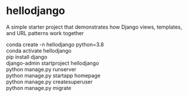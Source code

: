 # hellodjango
A simple starter project that demonstrates how Django views, templates, and URL patterns work together

conda create -n hellodjango python=3.8\
conda activate hellodjango\
pip install django\
django-admin startproject hellodjango\
python manage.py runserver\
python manage.py startapp homepage\
python manage.py createsuperuser\
python manage.py migrate
